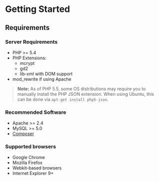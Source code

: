 # Getting Started

## Requirements

### Server Requirements
* PHP >= 5.4
* PHP Extensions:
  * mcrypt
  * gd2
  * lib-xml with DOM support
* mod_rewrite if using Apache

> **Note:** As of PHP 5.5, some OS distributions may require you to manually install the PHP JSON extension. When using Ubuntu, this can be done via `apt-get install php5-json`.

### Recommended Software
* Apache >= 2.4
* MySQL >= 5.0
* [Composer](http://getcomposer.com/)

### Supported browsers
* Google Chrome
* Mozilla Firefox
* Webkit-based browsers
* Internet Explorer 9+

